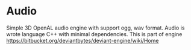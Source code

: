 # Audio
Simple 3D OpenAL audio engine with support ogg, wav format. Audio is wrote language C++ with minimal dependencies. 
This is part of engine https://bitbucket.org/deviantbytes/deviant-engine/wiki/Home
